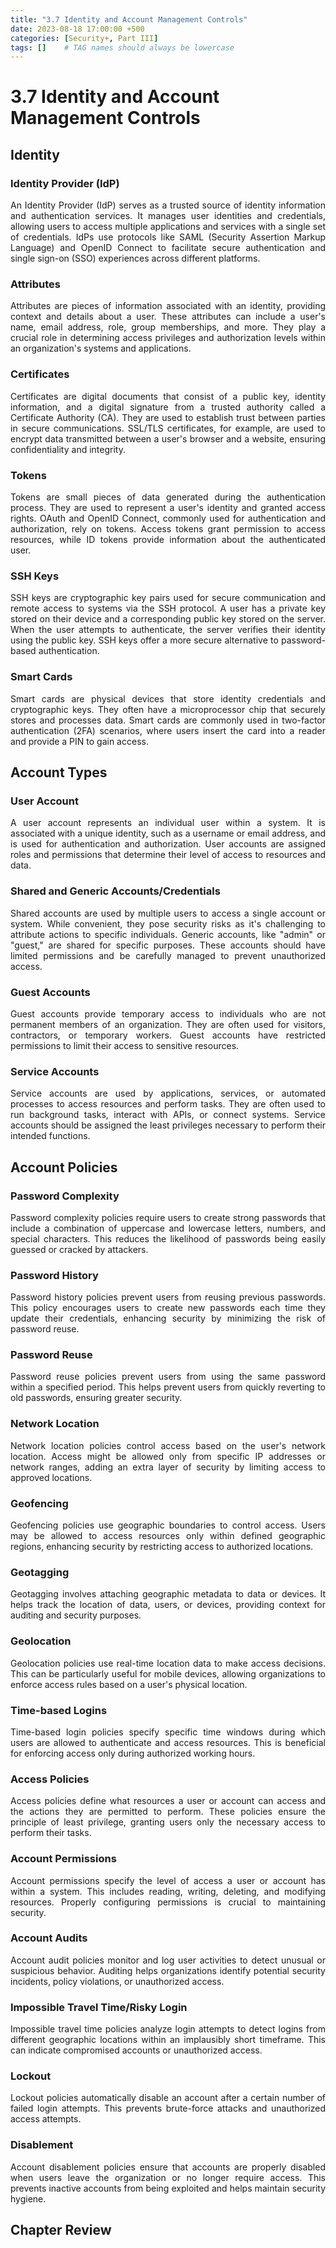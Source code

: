```yaml
---
title: "3.7 Identity and Account Management Controls"
date: 2023-08-18 17:00:00 +500
categories: [Security+, Part III]
tags: []    # TAG names should always be lowercase
---
```

<script>
// Get the container element that holds the post content
var containerElement = document.getElementById('containerElementId');

// Function to save the reading position based on the scroll
function saveReadingPosition() {
  localStorage.setItem('readingPosition', containerElement.scrollTop);
}

// Event listener to update the reading position on scroll
containerElement.addEventListener('scroll', saveReadingPosition);

// Get the saved reading position from local storage
var savedPosition = localStorage.getItem('readingPosition');

// Scroll to the saved reading position
if (savedPosition) {
  containerElement.scrollTop = savedPosition;
}
</script>

<style>
  p {
    text-align: justify;
  }
  </style>


# 3.7 Identity and Account Management Controls

## Identity

### Identity Provider (IdP)

An Identity Provider (IdP) serves as a trusted source of identity information and authentication services. It manages user identities and credentials, allowing users to access multiple applications and services with a single set of credentials. IdPs use protocols like SAML (Security Assertion Markup Language) and OpenID Connect to facilitate secure authentication and single sign-on (SSO) experiences across different platforms.

### Attributes

Attributes are pieces of information associated with an identity, providing context and details about a user. These attributes can include a user's name, email address, role, group memberships, and more. They play a crucial role in determining access privileges and authorization levels within an organization's systems and applications.

### Certificates

Certificates are digital documents that consist of a public key, identity information, and a digital signature from a trusted authority called a Certificate Authority (CA). They are used to establish trust between parties in secure communications. SSL/TLS certificates, for example, are used to encrypt data transmitted between a user's browser and a website, ensuring confidentiality and integrity.

### Tokens

Tokens are small pieces of data generated during the authentication process. They are used to represent a user's identity and granted access rights. OAuth and OpenID Connect, commonly used for authentication and authorization, rely on tokens. Access tokens grant permission to access resources, while ID tokens provide information about the authenticated user.

### SSH Keys

SSH keys are cryptographic key pairs used for secure communication and remote access to systems via the SSH protocol. A user has a private key stored on their device and a corresponding public key stored on the server. When the user attempts to authenticate, the server verifies their identity using the public key. SSH keys offer a more secure alternative to password-based authentication.

### Smart Cards

Smart cards are physical devices that store identity credentials and cryptographic keys. They often have a microprocessor chip that securely stores and processes data. Smart cards are commonly used in two-factor authentication (2FA) scenarios, where users insert the card into a reader and provide a PIN to gain access.

## Account Types

### User Account

A user account represents an individual user within a system. It is associated with a unique identity, such as a username or email address, and is used for authentication and authorization. User accounts are assigned roles and permissions that determine their level of access to resources and data.

### Shared and Generic Accounts/Credentials

Shared accounts are used by multiple users to access a single account or system. While convenient, they pose security risks as it's challenging to attribute actions to specific individuals. Generic accounts, like "admin" or "guest," are shared for specific purposes. These accounts should have limited permissions and be carefully managed to prevent unauthorized access.

### Guest Accounts

Guest accounts provide temporary access to individuals who are not permanent members of an organization. They are often used for visitors, contractors, or temporary workers. Guest accounts have restricted permissions to limit their access to sensitive resources.

### Service Accounts

Service accounts are used by applications, services, or automated processes to access resources and perform tasks. They are often used to run background tasks, interact with APIs, or connect systems. Service accounts should be assigned the least privileges necessary to perform their intended functions.

## Account Policies

### Password Complexity

Password complexity policies require users to create strong passwords that include a combination of uppercase and lowercase letters, numbers, and special characters. This reduces the likelihood of passwords being easily guessed or cracked by attackers.

### Password History

Password history policies prevent users from reusing previous passwords. This policy encourages users to create new passwords each time they update their credentials, enhancing security by minimizing the risk of password reuse.

### Password Reuse

Password reuse policies prevent users from using the same password within a specified period. This helps prevent users from quickly reverting to old passwords, ensuring greater security.


### Network Location

Network location policies control access based on the user's network location. Access might be allowed only from specific IP addresses or network ranges, adding an extra layer of security by limiting access to approved locations.

### Geofencing

Geofencing policies use geographic boundaries to control access. Users may be allowed to access resources only within defined geographic regions, enhancing security by restricting access to authorized locations.

### Geotagging

Geotagging involves attaching geographic metadata to data or devices. It helps track the location of data, users, or devices, providing context for auditing and security purposes.

### Geolocation

Geolocation policies use real-time location data to make access decisions. This can be particularly useful for mobile devices, allowing organizations to enforce access rules based on a user's physical location.

### Time-based Logins

Time-based login policies specify specific time windows during which users are allowed to authenticate and access resources. This is beneficial for enforcing access only during authorized working hours.

### Access Policies

Access policies define what resources a user or account can access and the actions they are permitted to perform. These policies ensure the principle of least privilege, granting users only the necessary access to perform their tasks.

### Account Permissions

Account permissions specify the level of access a user or account has within a system. This includes reading, writing, deleting, and modifying resources. Properly configuring permissions is crucial to maintaining security.

### Account Audits

Account audit policies monitor and log user activities to detect unusual or suspicious behavior. Auditing helps organizations identify potential security incidents, policy violations, or unauthorized access.

### Impossible Travel Time/Risky Login

Impossible travel time policies analyze login attempts to detect logins from different geographic locations within an implausibly short timeframe. This can indicate compromised accounts or unauthorized access.

### Lockout

Lockout policies automatically disable an account after a certain number of failed login attempts. This prevents brute-force attacks and unauthorized access attempts.

### Disablement

Account disablement policies ensure that accounts are properly disabled when users leave the organization or no longer require access. This prevents inactive accounts from being exploited and helps maintain security hygiene.



## Chapter Review

